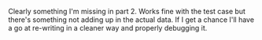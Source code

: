 Clearly something I'm missing in part 2. Works fine with the test case but there's something not adding up in the actual data. If I get a chance I'll have a go at re-writing in a cleaner way and properly debugging it.
